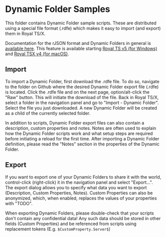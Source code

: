 # Dynamic Folder Samples

This folder contains Dynamic Folder sample scripts. These are distributed using a special file format (.rdfe) which makes it easy to import (and export) them in Royal TS/X.

Documentation for the rJSON format and Dynamic Folders in general is [available here](https://www.royalapplications.com/go/rjson-documentation). This feature is available starting [Royal TS v5 (for Windows)](https://royalapplications.com/ts/win/features) and [Royal TSX v4 (for macOS)](https://royalapplications.com/ts/mac/features).

## Import

To import a Dynamic Folder, first download the .rdfe file. To do so, navigate to the folder on Github where the desired Dynamic Folder export file (.rdfe) is located. Click the .rdfe file and on the next page, option/alt-click the "Raw" button. This will initiate the download of the file. Back in Royal TS/X, select a folder in the navigation panel and go to "Import - Dynamic Folder". Select the file you just downloaded. A new Dynamic Folder will be created as a child of the currently selected folder.

In addition to scripts, Dynamic Folder export files can also contain a description, custom properties and notes. Notes are often used to explain how the Dynamic Folder scripts work and what setup steps are required before initiating a reload for the first time. After importing a Dynamic Folder definition, please read the "Notes" section in the properties of the Dynamic Folder.

## Export

If you want to export one of your Dynamic Folders to share it with the world, control-click (right-click) it in the navigation panel and select "Export...". The export dialog allows you to specify what data you want to export (Description, Custom Properties, Notes). Custom Properties can also be anonymized, which, when enabled, replaces the values of your properties with "TODO".

When exporting Dynamic Folders, please double-check that your scripts don't contain any confidential data! Any such data should be stored in other fields (Custom Properties) and be referenced from scripts using replacement tokens (E.g. `$CustomProperty.Server$`)
